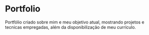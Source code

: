 # Portfolio
 Portfólio criado sobre mim e meu objetivo atual, mostrando projetos e tecnicas empregadas, além da disponibilização de meu currículo.
